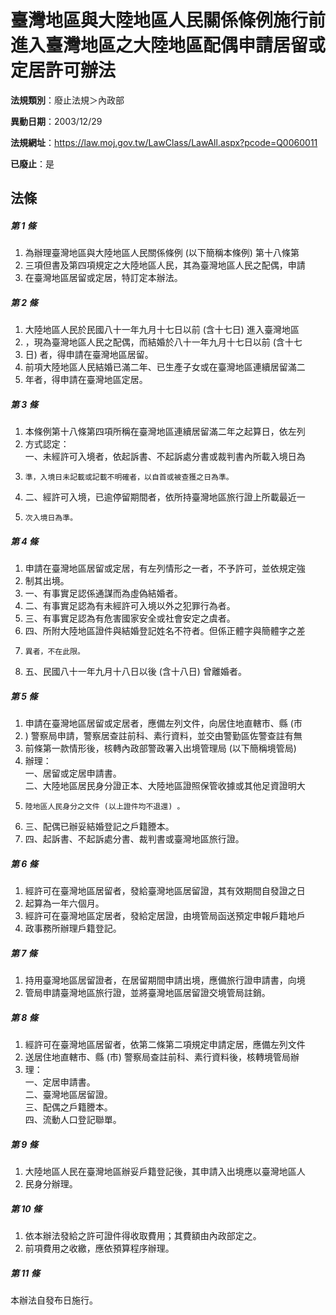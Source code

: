 # 臺灣地區與大陸地區人民關係條例施行前進入臺灣地區之大陸地區配偶申請居留或定居許可辦法

**法規類別**：廢止法規＞內政部

**異動日期**：2003/12/29  

**法規網址**：https://law.moj.gov.tw/LawClass/LawAll.aspx?pcode=Q0060011

**已廢止**：是



## 法條
##### 第 1 條
1. 為辦理臺灣地區與大陸地區人民關係條例 (以下簡稱本條例) 第十八條第
1. 三項但書及第四項規定之大陸地區人民，其為臺灣地區人民之配偶，申請
1. 在臺灣地區居留或定居，特訂定本辦法。

##### 第 2 條
1. 大陸地區人民於民國八十一年九月十七日以前 (含十七日) 進入臺灣地區
1. ，現為臺灣地區人民之配偶，而結婚於八十一年九月十七日以前 (含十七
1. 日) 者，得申請在臺灣地區居留。
1. 前項大陸地區人民結婚已滿二年、已生產子女或在臺灣地區連續居留滿二
1. 年者，得申請在臺灣地區定居。

##### 第 3 條
1. 本條例第十八條第四項所稱在臺灣地區連續居留滿二年之起算日，依左列
1. 方式認定：  
一、未經許可入境者，依起訴書、不起訴處分書或裁判書內所載入境日為
1.     準，入境日未記載或記載不明確者，以自首或被查獲之日為準。
1. 二、經許可入境，已逾停留期間者，依所持臺灣地區旅行證上所載最近一
1.     次入境日為準。

##### 第 4 條
1. 申請在臺灣地區居留或定居，有左列情形之一者，不予許可，並依規定強
1. 制其出境。
1. 一、有事實足認係通謀而為虛偽結婚者。
1. 二、有事實足認為有未經許可入境以外之犯罪行為者。
1. 三、有事實足認為有危害國家安全或社會安定之虞者。
1. 四、所附大陸地區證件與結婚登記姓名不符者。但係正體字與簡體字之差
1.     異者，不在此限。
1. 五、民國八十一年九月十八日以後 (含十八日) 曾離婚者。

##### 第 5 條
1. 申請在臺灣地區居留或定居者，應備左列文件，向居住地直轄市、縣 (市
1. ) 警察局申請，警察居查註前科、素行資料，並交由警勤區佐警查註有無
1. 前條第一款情形後，核轉內政部警政署入出境管理局 (以下簡稱境管局)
1. 辦理：  
一、居留或定居申請書。  
二、大陸地區居民身分證正本、大陸地區證照保管收據或其他足資證明大
1.     陸地區人民身分之文件 (以上證件均不退還) 。
1. 三、配偶已辦妥結婚登記之戶籍謄本。
1. 四、起訴書、不起訴處分書、裁判書或臺灣地區旅行證。

##### 第 6 條
1. 經許可在臺灣地區居留者，發給臺灣地區居留證，其有效期間自發證之日
1. 起算為一年六個月。
1. 經許可在臺灣地區定居者，發給定居證，由境管局函送預定申報戶籍地戶
1. 政事務所辦理戶籍登記。

##### 第 7 條
1. 持用臺灣地區居留證者，在居留期間申請出境，應備旅行證申請書，向境
1. 管局申請臺灣地區旅行證，並將臺灣地區居留證交境管局註銷。

##### 第 8 條
1. 經許可在臺灣地區居留者，依第二條第二項規定申請定居，應備左列文件
1. 送居住地直轄市、縣 (市) 警察局查註前科、素行資料後，核轉境管局辦
1. 理：  
一、定居申請書。  
二、臺灣地區居留證。  
三、配偶之戶籍謄本。  
四、流動人口登記聯單。

##### 第 9 條
1. 大陸地區人民在臺灣地區辦妥戶籍登記後，其申請入出境應以臺灣地區人
1. 民身分辦理。

##### 第 10 條
1. 依本辦法發給之許可證件得收取費用；其費額由內政部定之。
1. 前項費用之收繳，應依預算程序辦理。

##### 第 11 條
本辦法自發布日施行。


